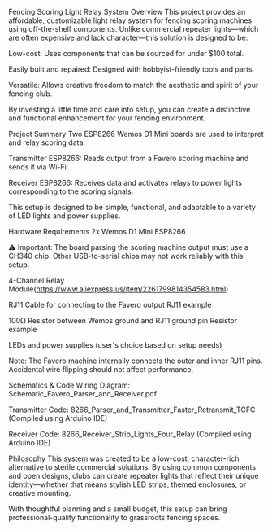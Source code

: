 Fencing Scoring Light Relay System
Overview
This project provides an affordable, customizable light relay system for fencing scoring machines using off-the-shelf components. Unlike commercial repeater lights—which are often expensive and lack character—this solution is designed to be:

Low-cost: Uses components that can be sourced for under $100 total.

Easily built and repaired: Designed with hobbyist-friendly tools and parts.

Versatile: Allows creative freedom to match the aesthetic and spirit of your fencing club.

By investing a little time and care into setup, you can create a distinctive and functional enhancement for your fencing environment.

Project Summary
Two ESP8266 Wemos D1 Mini boards are used to interpret and relay scoring data:

Transmitter ESP8266: Reads output from a Favero scoring machine and sends it via Wi-Fi.

Receiver ESP8266: Receives data and activates relays to power lights corresponding to the scoring signals.

This setup is designed to be simple, functional, and adaptable to a variety of LED lights and power supplies.

Hardware Requirements
2x Wemos D1 Mini ESP8266

⚠️ Important: The board parsing the scoring machine output must use a CH340 chip. Other USB-to-serial chips may not work reliably with this setup.

4-Channel Relay Module(https://www.aliexpress.us/item/2261799814354583.html)

RJ11 Cable for connecting to the Favero output
RJ11 example

100Ω Resistor between Wemos ground and RJ11 ground pin
Resistor example

LEDs and power supplies (user's choice based on setup needs)

Note: The Favero machine internally connects the outer and inner RJ11 pins. Accidental wire flipping should not affect performance.

Schematics & Code
Wiring Diagram: Schematic_Favero_Parser_and_Receiver.pdf

Transmitter Code:
8266_Parser_and_Transmitter_Faster_Retransmit_TCFC
(Compiled using Arduino IDE)

Receiver Code:
8266_Receiver_Strip_Lights_Four_Relay
(Compiled using Arduino IDE)

Philosophy
This system was created to be a low-cost, character-rich alternative to sterile commercial solutions. By using common components and open designs, clubs can create repeater lights that reflect their unique identity—whether that means stylish LED strips, themed enclosures, or creative mounting.

With thoughtful planning and a small budget, this setup can bring professional-quality functionality to grassroots fencing spaces.

